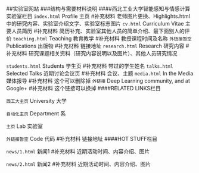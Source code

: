 ##实验室网站
###结构与需要材料说明
####西北工业大学智能感知与情感计算实验室栏目
`index.html` Profile 主页
    #补充材料
    老师图片更换、Highlights.html中的研究内容、实验室介绍文字、实验室标志图片
`cv.html`    Curriculum Vitae 主要人员简历
    #补充材料
    简历补充、实验室其他人员的简单介绍、最下面别人的评价
`teaching.html` Teaching 教育教学
    #补充材料
    教授课程时间及名称
`外链接暂空`  Publications 出版物
    #补充材料
    链接地址
`research.html`  Research 研究内容 
    #补充材料
    研究课题相关资料（研究内容说明以及图片）、其他人员研究情况
    
`students.html` Students 学生页
    #补充材料
    带过的学生姓名
`talks.html`  Selected Talks 近期讨论会议页
    #补充材料
    会议、主题
`media.html` In the Media 媒体报导
    #补充材料
    这个可以删除掉
`外链接`  Deep Learning community, and at Google+
    #补充材料
    这个链接可以换掉
####RELATED LINKS栏目

`西工大主页` University 大学

`自动化主页` Department 系

`主页` Lab 实验室

`外链接暂空` Code 代码
    #补充材料
    链接地址
####HOT STUFF栏目

`news/1.html` 新闻1
    #补充材料
    近期活动时间、内容介绍、图片

`news/2.html` 新闻2
    #补充材料
    近期活动时间、内容介绍、图片
